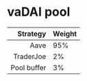 # vaDAI pool
|Strategy | Weight |
|-------: | --------|
|Aave | 95%     |
|TraderJoe | 2% |
|Pool buffer | 3%     |
